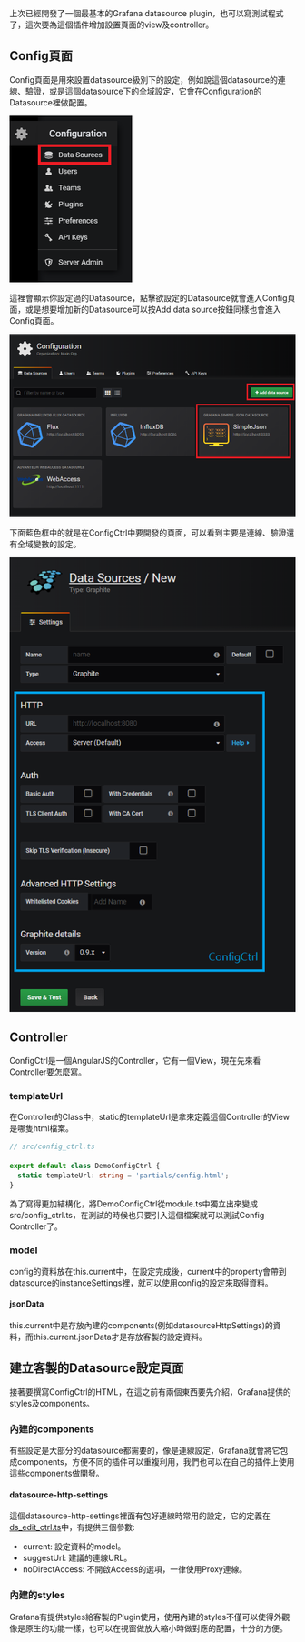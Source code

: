 上次已經開發了一個最基本的Grafana datasource plugin，也可以寫測試程式了，這次要為這個插件增加設置頁面的view及controller。

## Config頁面

Config頁面是用來設置datasource級別下的設定，例如說這個datasource的連線、驗證，或是這個datasource下的全域設定，它會在Configuration的Datasource裡做配置。

![DatasourceConfig](/assets/2018-08-10-grafana-datasource-plugin-configctrl/DatasourceConfig.png)

這裡會顯示你設定過的Datasource，點擊欲設定的Datasource就會進入Config頁面，或是想要增加新的Datasource可以按Add data source按鈕同樣也會進入Config頁面。

![GoConfig](/assets/2018-08-10-grafana-datasource-plugin-configctrl/GoConfig.png)

下面藍色框中的就是在ConfigCtrl中要開發的頁面，可以看到主要是連線、驗證還有全域變數的設定。

![ConfigPage](/assets/2018-08-10-grafana-datasource-plugin-configctrl/ConfigPage.png)

## Controller

ConfigCtrl是一個AngularJS的Controller，它有一個View，現在先來看Controller要怎麼寫。

### templateUrl

在Controller的Class中，static的templateUrl是拿來定義這個Controller的View是哪隻html檔案。

```ts
// src/config_ctrl.ts

export default class DemoConfigCtrl {
  static templateUrl: string = 'partials/config.html';
}
```

為了寫得更加結構化，將DemoConfigCtrl從module.ts中獨立出來變成src/config_ctrl.ts，在測試的時候也只要引入這個檔案就可以測試Config Controller了。

### model

config的資料放在this.current中，在設定完成後，current中的property會帶到datasource的instanceSettings裡，就可以使用config的設定來取得資料。

#### jsonData

this.current中是存放內建的components(例如datasourceHttpSettings)的資料，而this.current.jsonData才是存放客製的設定資料。

## 建立客製的Datasource設定頁面

接著要撰寫ConfigCtrl的HTML，在這之前有兩個東西要先介紹，Grafana提供的styles及components。

### 內建的components

有些設定是大部分的datasource都需要的，像是連線設定，Grafana就會將它包成components，方便不同的插件可以重複利用，我們也可以在自己的插件上使用這些components做開發。

#### datasource-http-settings

這個datasource-http-settings裡面有包好連線時常用的設定，它的定義在[ds_edit_ctrl.ts](https://github.com/grafana/grafana/blob/master/public/app/features/plugins/ds_edit_ctrl.ts)中，有提供三個參數:

* current: 設定資料的model。
* suggestUrl: 建議的連線URL。
* noDirectAccess: 不開啟Access的選項，一律使用Proxy連線。

### 內建的styles

Grafana有提供styles給客製的Plugin使用，使用內建的styles不僅可以使得外觀像是原生的功能一樣，也可以在視窗做放大縮小時做對應的配置，十分的方便。